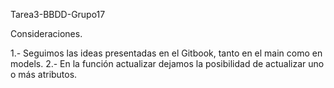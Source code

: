 Tarea3-BBDD-Grupo17

Consideraciones.

1.- Seguimos las ideas presentadas en el Gitbook, tanto en el main como en models.
2.- En la función actualizar dejamos la posibilidad de actualizar uno o más atributos.
